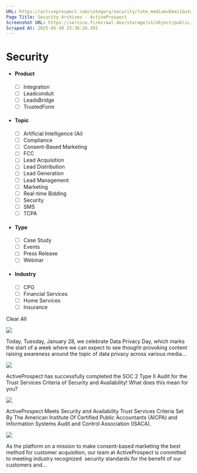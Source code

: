 ```yaml
---
URL: https://activeprospect.com/category/security/?utm_medium=Email&utm_source=Website&utm_campaign=AP-Email-InsideCBM-Nov
Page Title: Security Archives - ActiveProspect
Screenshot URL: https://service.firecrawl.dev/storage/v1/object/public/media/screenshot-7ff68ede-5434-4074-adb5-f2864811454d.png
Scraped At: 2025-05-30 23:36:26.391
---
```

# Security



- #### Product


  - [ ] Integration
  - [ ] Leadconduit
  - [ ] LeadsBridge
  - [ ] TrustedForm
- #### Topic


  - [ ] Artificial Intelligence (Ai)
  - [ ] Compliance
  - [ ] Consent-Based Marketing
  - [ ] FCC
  - [ ] Lead Acquisition
  - [ ] Lead Distribution
  - [ ] Lead Generation
  - [ ] Lead Management
  - [ ] Marketing
  - [ ] Real-time Bidding
  - [ ] Security
  - [ ] SMS
  - [ ] TCPA
- #### Type


  - [ ] Case Study
  - [ ] Events
  - [ ] Press Release
  - [ ] Webinar
- #### Industry


  - [ ] CPG
  - [ ] Financial Services
  - [ ] Home Services
  - [ ] Insurance

Clear All

![](https://activeprospect.com/wp-content/uploads/2024/02/01-31-Data-Privacy-Day_preview-400x300.png)



Today, Tuesday, January 28, we celebrate Data Privacy Day, which marks the start of a week where we can expect to see thought-provoking content raising awareness around the topic of data privacy across various media…


![](https://activeprospect.com/wp-content/uploads/2022/08/soc2_feat-400x300.png)



ActiveProspect has successfully completed the SOC 2 Type II Audit for the Trust Services Criteria of Security and Availability! What does this mean for you?


![](https://activeprospect.com/wp-content/uploads/2022/08/SOC2_feat-1-400x300.png)



ActiveProspect Meets Security and Availability Trust Services Criteria Set By The American Institute Of Certified Public Accountants (AICPA) and Information Systems Audit and Control Association (ISACA).


![](https://activeprospect.com/wp-content/uploads/2021/07/soc2_feat-400x300.png)



As the platform on a mission to make consent-based marketing the best method for customer acquisition, our team at ActiveProspect is committed to meeting industry recognized  security standards for the benefit of our customers and…


